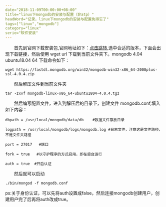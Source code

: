 ```yaml
---
date="2018-11-09T00:00:00+08:00"
title="linux下mongodb的安装与配置（非atp）"
headWord="记录，linux下mongodb的安装与配置免得忘了"
tags=["linux","mongodb"]
category="linux"
serie="软件安装"
---
```

[id]: 2018-11-09
[type]: 软件
[tag]: linux,mongodb

&emsp;&emsp;首先到官网下载安装包,官网地址如下：[点击跳转](https://www.mongodb.com/download-center/community),选中合适的版本，下面会出现下载链接，然后使用 wget url 下载到当前文件夹下。mongodb 4.04 ubuntu18.04 64 下载命令如下：

```shell
wget https://fastdl.mongodb.org/win32/mongodb-win32-x86_64-2008plus-ssl-4.0.4.zip

```

&emsp;&emsp;然后解压文件到当前文件夹

```shell
tar -zxvf mongodb-linux-x86_64-ubuntu1804-4.0.4.tgz

```

&emsp;&emsp;然后编写配置文件，进入到解压后的目录下，创建文件 mongodb.conf,填入如下内容：

```properties
dbpath = /usr/local/mongodb/data/db    #数据文件存放目录

logpath = /usr/local/mongodb/logs/mongodb.log #日志文件，注意这是文件路径，不是文件夹路径

port = 27017   #端口

fork = true   #以守护程序的方式启用，即在后台运行

auth = true  #开启认证

```

&emsp;&emsp;然后就可以启动
```shell
./bin/mongod -f mongodb.conf

```

ps:关于身份认证，可以先将auth设置成false，然后连接mongodb创建用户，创建用户完了后再将auth改成true。